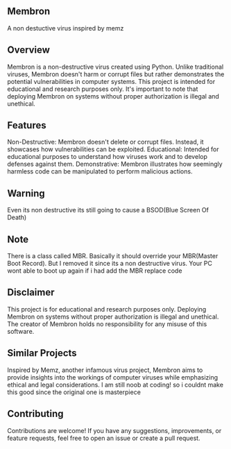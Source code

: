 ## Membron
A non destuctive virus inspired by memz

## Overview
Membron is a non-destructive virus created using Python. Unlike traditional viruses, Membron doesn't harm or corrupt files but rather demonstrates the potential vulnerabilities in computer systems. This project is intended for educational and research purposes only. It's important to note that deploying Membron on systems without proper authorization is illegal and unethical.

## Features
Non-Destructive: Membron doesn't delete or corrupt files. Instead, it showcases how vulnerabilities can be exploited.
Educational: Intended for educational purposes to understand how viruses work and to develop defenses against them.
Demonstrative: Membron illustrates how seemingly harmless code can be manipulated to perform malicious actions.

## Warning
Even its non destructive its still going to cause a BSOD(Blue Screen Of Death)

## Note
There is a class called MBR. Basically it should override your MBR(Master Boot Record). But I removed it since its a non destructive virus.
Your PC wont able to boot up again if i had add the MBR replace code

## Disclaimer
This project is for educational and research purposes only. Deploying Membron on systems without proper authorization is illegal and unethical. The creator of Membron holds no responsibility for any misuse of this software.

## Similar Projects
Inspired by Memz, another infamous virus project, Membron aims to provide insights into the workings of computer viruses while emphasizing ethical and legal considerations. I am still noob at coding! so i couldnt make this good since the original one is masterpiece

## Contributing
Contributions are welcome! If you have any suggestions, improvements, or feature requests, feel free to open an issue or create a pull request.
